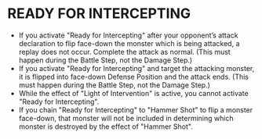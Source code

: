 
# READY FOR INTERCEPTING

*   If you activate "Ready for Intercepting" after your opponent’s attack declaration to flip face-down the monster which is being attacked, a replay does not occur. Complete the attack as normal. (This must happen during the Battle Step, not the Damage Step.)
*   If you activate "Ready for Intercepting" and target the attacking monster, it is flipped into face-down Defense Position and the attack ends. (This must happen during the Battle Step, not the Damage Step.)
*   While the effect of "Light of Intervention" is active, you cannot activate "Ready for Intercepting".
*   If you chain "Ready for Intercepting" to "Hammer Shot" to flip a monster face-down, that monster will not be included in determining which monster is destroyed by the effect of "Hammer Shot".

  